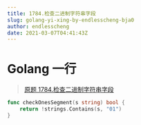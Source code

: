 ```yaml
---
title: 1784.检查二进制字符串字段
slug: golang-yi-xing-by-endlesscheng-bja0
author: endlesscheng
date: 2021-03-07T04:41:43Z
---
```

# Golang 一行
 
> [原题 1784.检查二进制字符串字段](https://leetcode.cn/problems/check-if-binary-string-has-at-most-one-segment-of-ones)
```go
func checkOnesSegment(s string) bool {
	return !strings.Contains(s, "01")
}
```
